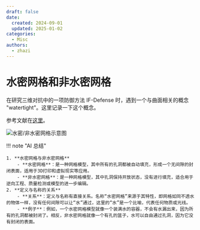 ```yaml
---
draft: false
date: 
  created: 2024-09-01
  updated: 2025-01-02
categories:
  - Misc
authors:
  - zhazi
---
```


# 水密网格和非水密网格

在研究三维对抗中的一项防御方法 IF-Defense 时，遇到一个与曲面相关的概念 "watertight"。这里记录一下这个概念。
<!-- more -->

参考文献在[这里](https://support.einscan.com/en/support/solutions/articles/60000687687--watertight-and-unwatertight-meshes)。

![水密/非水密网格示意图](./images/水密网格示意图.png)

!!! note "AI 总结"

    1. **水密网格与非水密网格**
        - **水密网格**：是一种网格模型，其中所有的孔洞都被自动填充，形成一个无间隙的封闭表面，适用于3D打印和虚拟现实等应用。
        - **非水密网格**：是一种网格模型，其中孔洞保持开放状态，没有进行填充，适合用于逆向工程、质量检测或模型的进一步编辑。
    2. **定义与名称的关系**
        - **关系**：定义与名称有直接关系。名称“水密网格”来源于其特性，即网格如同不透水的物体一样，没有任何间隙可以让“水”通过，这里的“水”是一个比喻，代表任何物质或光线。
        - **例子**：例如，一个水密网格模型就像一个装满水的容器，不会有水漏出来，因为所有的孔洞都被封闭了。相反，非水密网格就像一个有孔的篮子，水可以自由通过孔洞，因为它没有封闭的表面。
